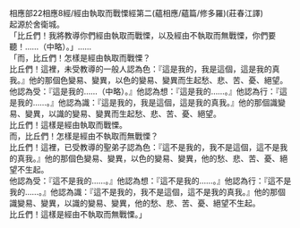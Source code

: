 相應部22相應8經/經由執取而戰慄經第二(蘊相應/蘊篇/修多羅)(莊春江譯)  
起源於舍衛城。  
「比丘們！我將教導你們經由執取而戰慄，以及經由不執取而無戰慄，你們要聽！……（中略）。」……  
「而，比丘們！怎樣是經由執取而戰慄？  
比丘們！這裡，未受教導的一般人認為色：『這是我的，我是這個，這是我的真我。』他的那個色變易、變異，以色的變易、變異而生起愁、悲、苦、憂、絕望。  
他認為受：『這是我的……（中略）。』他認為想：『這是我的……。』他認為行：『這是我的……。』他認為識：『這是我的，我是這個，這是我的真我。』他的那個識變易、變異，以識的變易、變異而生起愁、悲、苦、憂、絕望。  
比丘們！這樣是經由執取而戰慄。  
而，比丘們！怎樣是經由不執取而無戰慄？  
比丘們！這裡，已受教導的聖弟子認為色：『這不是我的，我不是這個，這不是我的真我。』他的那個色變易、變異，以色的變易、變異，他的愁、悲、苦、憂、絕望不生起。  
他認為受：『這不是我的……。』他認為想：『這不是我的……。』他認為行：『這不是我的……。』他認為識：『這不是我的，我不是這個，這不是我的真我。』他的那個識變易、變異，以識的變易、變異，他的愁、悲、苦、憂、絕望不生起。  
比丘們！這樣是經由不執取而無戰慄。」  
  
  

